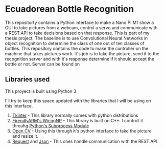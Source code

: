 # Ecuadorean Bottle Recognition
This repositorty contains a Python interface to make a Nano Pi M1 show a GUI to take pictures from a webcam, control a servo and communicate with a REST API to take decisions based on that response.
This is part of my thesis project. The baseline is to use Convolutional Neural Networks in object recognition to determine the class of one out of ten classes of bottles. This repository contains the code to make the controller on the machine that takes pictures work. It's job is to take the picture, send it to the recognition server and with it's response determine if it should accept the bottle or not. Server can be found on <link to server code>

## Libraries used

This proyect is built using Python 3

I'll try to keep this space updated with the libraries that I will be using on this interface.

1. [Tkinter](https://wiki.python.org/moin/TkInter) - This library normally comes with python distributions
2. [FirendlyARM's WiringNP](https://github.com/friendlyarm/WiringNP/tree/nanopi-m1) - This library is built on C++. I controll it throuhg [Python's Subprocess Module](https://docs.python.org/3/library/subprocess.html#module-subprocess)
3. [Open CV](https://pypi.python.org/pypi/opencv-python) - Using this through it's python interface to take the picture and resize it.
4. [Request](http://www.python-requests.org/en/latest/) and [Json](https://docs.python.org/2/library/json.html) - This ones handle communication with the REST API.
